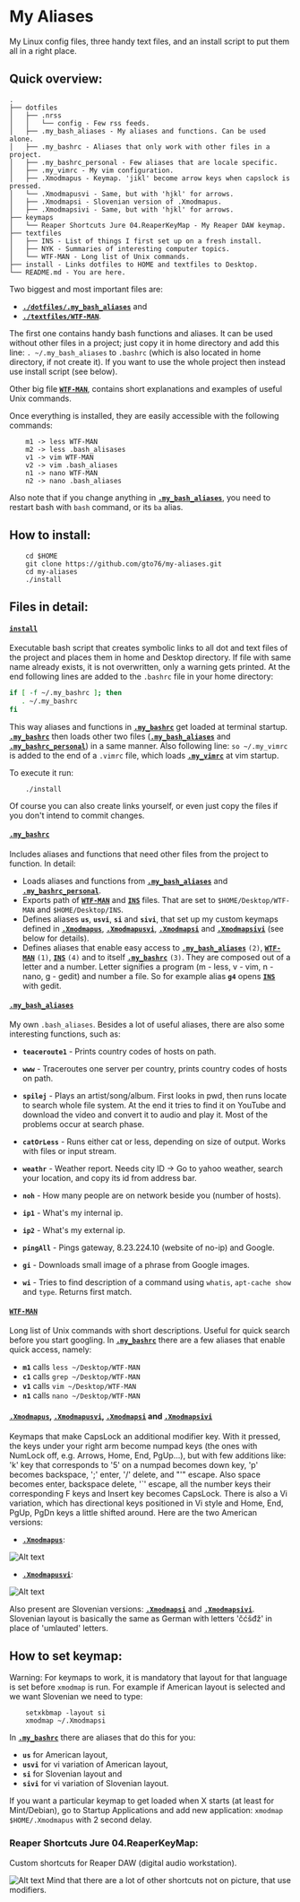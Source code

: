 My Aliases
==========
My Linux config files, three handy text files, and an install script to put them all in a right place. 

## Quick overview:

```
.
├── dotfiles
│   ├── .nrss
│   │   └── config - Few rss feeds.
│   ├── .my_bash_aliases - My aliases and functions. Can be used alone.
│   ├── .my_bashrc - Aliases that only work with other files in a project.
│   ├── .my_bashrc_personal - Few aliases that are locale specific.
│   ├── .my_vimrc - My vim configuration.
│   ├── .Xmodmapus - Keymap. 'jikl' become arrow keys when capslock is pressed.
│   └── .Xmodmapusvi - Same, but with 'hjkl' for arrows.
│   ├── .Xmodmapsi - Slovenian version of .Xmodmapus.
│   ├── .Xmodmapsivi - Same, but with 'hjkl' for arrows.
├── keymaps
│   └── Reaper Shortcuts Jure 04.ReaperKeyMap - My Reaper DAW keymap.
├── textfiles
│   ├── INS - List of things I first set up on a fresh install.
│   ├── NYK - Summaries of interesting computer topics.
│   └── WTF-MAN - Long list of Unix commands.
├── install - Links dotfiles to HOME and textfiles to Desktop.
└── README.md - You are here.
```

Two biggest and most important files are:

* [**`./dotfiles/.my_bash_aliases`**](dotfiles/.my_bash_aliases) and 
* [**`./textfiles/WTF-MAN`**](textfiles/WTF-MAN). 
    

The first one contains handy bash functions and aliases. It can be used without other files in a project; just copy it in home directory and add this line: `. ~/.my_bash_aliases` to `.bashrc` (which is also located in home directory, if not create it). If you want to use the whole project then instead use install script (see below).

Other big file [**`WTF-MAN`**](textfiles/WTF-MAN), contains short explanations and examples of useful Unix commands. 

Once everything is installed, they are easily accessible with the following commands: 
```
	m1 -> less WTF-MAN
    m2 -> less .bash_alisases
	v1 -> vim WTF-MAN 
    v2 -> vim .bash_aliases
	n1 -> nano WTF-MAN 
    n2 -> nano .bash_aliases
```
Also note that if you change anything in [**`.my_bash_aliases`**](dotfiles/.my_bash_aliases), you need to restart bash with `bash` command, or its `ba` alias.

## How to install:
```
	cd $HOME
	git clone https://github.com/gto76/my-aliases.git
	cd my-aliases
    ./install
```

## Files in detail:

#### [`install`](install)
Executable bash script that creates symbolic links to all dot and text files of the project and places them in home and Desktop directory. If file with same name already exists, it is not overwritten, only a warning gets printed. At the end following lines are added to the `.bashrc` file in your home directory:
``` bash
if [ -f ~/.my_bashrc ]; then
   . ~/.my_bashrc
fi
```
This way aliases and functions in [**`.my_bashrc`**](dotfiles/.my_bashrc) get loaded at terminal startup. [**`.my_bashrc`**](dotfiles/.my_bashrc) then loads other two files ([**`.my_bash_aliases`**](dotfiles/.my_bash_aliases) and [**`.my_bashrc_personal`**](dotfiles/.my_bashrc_personal)) in a same manner.
Also following line: `so ~/.my_vimrc` is added to the end of a `.vimrc` file, which loads [**`.my_vimrc`**](dotfiles/.my_vimrc) at vim startup. 

To execute it run:
```
    ./install
```
Of course you can also create links yourself, or even just copy the files if you don't intend to commit changes.

#### [**`.my_bashrc`**](dotfiles/.my_bashrc)
Includes aliases and functions that need other files from the project to function. In detail:
* Loads aliases and functions from [**`.my_bash_aliases`**](dotfiles/.my_bash_aliases) and [**`.my_bashrc_personal`**](dotfiles/.my_bashrc_personal).
* Exports path of [**`WTF-MAN`**](textfiles/WTF-MAN) and [**`INS`**](textfiles/INS) files. That are set to `$HOME/Desktop/WTF-MAN` and `$HOME/Desktop/INS`.
* Defines aliases **`us`**, **`usvi`**, **`si`** and **`sivi`**, that set up my custom keymaps defined in [**`.Xmodmapus`**](dotfiles/.Xmodmapus), [**`.Xmodmapusvi`**](dotfiles/.Xmodmapusvi), [**`.Xmodmapsi`**](dotfiles/.Xmodmapsi) and [**`.Xmodmapsivi`**](dotfiles/.Xmodmapsivi) (see below for details).
* Defines aliases that enable easy access to [**`.my_bash_aliases`**](dotfiles/.my_bash_aliases) `(2)`, [**`WTF-MAN`**](textfiles/WTF-MAN) `(1)`, [**`INS`**](textfiles/INS) `(4)` and to itself [**`.my_bashrc`**](dotfiles/.my_bashrc) `(3)`. They are composed out of a letter and a number. Letter signifies a program (m - less, v - vim, n - nano, g - gedit) and number a file. So for example alias **`g4`** opens [**`INS`**](textfiles/INS) with gedit.

#### [`.my_bash_aliases`](dotfiles/.my_bash_aliases)
My own `.bash_aliases`. Besides a lot of useful aliases, there are also some interesting functions, such as:

* **`teaceroute1`** - Prints country codes of hosts on path.

* **`www`** - Traceroutes one server per country, prints country codes of hosts on path. 

* **`spilej`** - Plays an artist/song/album. First looks in pwd, then runs locate to search whole file system. At the end it tries to find it on YouTube and download the video and convert it to audio and play it. Most of the problems occur at search phase.

* **`catOrLess`** - Runs either cat or less, depending on size of output. Works with files or input stream.

* **`weathr`** - Weather report. Needs city ID -> Go to yahoo weather, search your location, and copy its id from address bar.

* **`noh`** - How many people are on network beside you (number of hosts).

* **`ip1`** - What's my internal ip.

* **`ip2`** - What's my external ip.

* **`pingAll`** - Pings gateway, 8.23.224.10 (website of no-ip) and Google.

* **`gi`** - Downloads small image of a phrase from Google images.

* **`wi`** - Tries to find description of a command using `whatis`, `apt-cache show` and `type`. Returns first match.

#### [`WTF-MAN`](textfiles/WTF-MAN)
Long list of Unix commands with short descriptions. Useful for quick search before you start googling. In [**`.my_bashrc`**](dotfiles/.my_bashrc) there are a few aliases that enable quick access, namely:
* **`m1`** calls `less ~/Desktop/WTF-MAN`
* **`c1`** calls `grep ~/Desktop/WTF-MAN`
* **`v1`** calls `vim ~/Desktop/WTF-MAN`
* **`n1`** calls `nano ~/Desktop/WTF-MAN`

#### [**`.Xmodmapus`**](dotfiles/.Xmodmapus), [**`.Xmodmapusvi`**](dotfiles/.Xmodmapusvi), [**`.Xmodmapsi`**](dotfiles/.Xmodmapsi) and [**`.Xmodmapsivi`**](dotfiles/.Xmodmapsivi)
Keymaps that make CapsLock an additional modifier key. With it pressed, the keys under your right arm become numpad keys (the ones with NumLock off, e.g. Arrows, Home, End, PgUp...), but with few additions like: 'k' key that corresponds to '5' on a numpad becomes down key, 'p' becomes backspace, ';' enter, '/' delete, and "'" escape. Also space becomes enter, backspace delete, '`' escape, all the number keys their corresponding F keys and Insert key becomes CapsLock. There is also a Vi variation, which has directional keys positioned in Vi style and Home, End, PgUp, PgDn keys a little shifted around. Here are the two American versions:
- [**`.Xmodmapus`**](dotfiles/.Xmodmapus):

![Alt text](/doc/Xmodmapus.png?raw=true "Picture of Keyboard")

- [**`.Xmodmapusvi`**](dotfiles/.Xmodmapusvi):

![Alt text](/doc/Xmodmapusvi.png?raw=true "Picture of Keyboard")

Also present are Slovenian versions: [**`.Xmodmapsi`**](dotfiles/.Xmodmapsi) and [**`.Xmodmapsivi`**](dotfiles/.Xmodmapsivi). Slovenian layout is basically the same as German with letters 'čćšđž' in place of 'umlauted' letters. 

## How to set keymap:
Warning: For keymaps to work, it is mandatory that layout for that language is set before `xmodmap` is run. For example if American layout is selected and we want Slovenian we need to type:
```
	setxkbmap -layout si
	xmodmap ~/.Xmodmapsi
```
In [**`.my_bashrc`**](dotfiles/.my_bashrc) there are aliases that do this for you:
* **`us`** for American layout,
* **`usvi`** for vi variation of American layout,
* **`si`** for Slovenian layout and
* **`sivi`** for vi variation of Slovenian layout.

If you want a particular keymap to get loaded when X starts (at least for Mint/Debian), go to Startup Applications and add new application: `xmodmap $HOME/.Xmodmapus` with 2 second delay.

### Reaper Shortcuts Jure 04.ReaperKeyMap:
Custom shortcuts for Reaper DAW (digital audio workstation).

![Alt text](/doc/reaper-keyboard-shortcuts.png?raw=true "Picture of Keyboard")
Mind that there are a lot of other shortcuts not on picture, that use modifiers.

